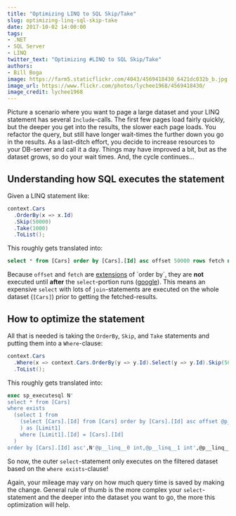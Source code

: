 ```yaml
---
title: "Optimizing LINQ to SQL Skip/Take"
slug: optimizing-linq-sql-skip-take
date: 2017-10-02 14:00:00
tags:
- .NET
- SQL Server
- LINQ
twitter_text: "Optimizing #LINQ to SQL Skip/Take"
authors: 
- Bill Boga
image: https://farm5.staticflickr.com/4043/4569418430_6421dc032b_b.jpg
image_url: https://www.flickr.com/photos/lychee1968/4569418430/
image_credit: lychee1968
---
```


Picture a scenario where you want to page a large dataset and your LINQ statement has several `Include`-calls. The first few pages load fairly quickly, but the deeper you get into the results, the slower each page loads. You refactor the query, but still have longer wait-times the further down you go in the results. As a last-ditch effort, you decide to increase resources to your DB-server and call it a day. Things may have improved a bit, but as the dataset grows, so do your wait times. And, the cycle continues...

## Understanding how SQL executes the statement

Given a LINQ statement like:

```csharp
context.Cars
  .OrderBy(x => x.Id)
  .Skip(50000)
  .Take(1000)
  .ToList();
```

This roughly gets translated into:

```sql
select * from [Cars] order by [Cars].[Id] asc offset 50000 rows fetch next 1000 rows only;
```

Because `offset` and `fetch` are [extensions](https://technet.microsoft.com/en-us/library/gg699618(v=sql.110).aspx) of `order by`, they are **not** executed until **after** the `select`-portion runs ([google](https://www.google.com/search?q=mssql+execution+order)). This means an expensive `select` with lots of `join`-statements are executed on the whole dataset (`[Cars]`) prior to getting the fetched-results.

## How to optimize the statement

All that is needed is taking the `OrderBy`, `Skip`, and `Take` statements and putting them into a `Where`-clause:

```csharp
context.Cars
  .Where(x => context.Cars.OrderBy(y => y.Id).Select(y => y.Id).Skip(50000).Take(1000).Contains(x.Id))
  .ToList();
```

This roughly gets translated into:

```sql
exec sp_executesql N'
select * from [Cars]
where exists
  (select 1 from
    (select [Cars].[Id] from [Cars] order by [Cars].[Id] asc offset @p__linq__0 rows fetch next @p__linq__1 rows only
    ) as [Limit1]
    where [Limit1].[Id] = [Cars].[Id]
  )
order by [Cars].[Id] asc',N'@p__linq__0 int,@p__linq__1 int',@p__linq__0=50000,@p__linq__1=1000
```

So now, the outer `select`-statement only executes on the filtered dataset based on the `where exists`-clause!

Again, your mileage may vary on how much query time is saved by making the change. General rule of thumb is the more complex your `select`-statement and the deeper into the dataset you want to go, the more this optimization will help.
